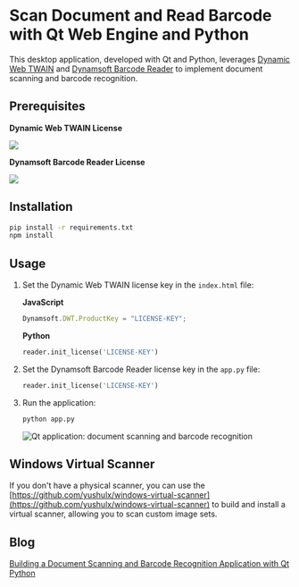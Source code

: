 # Scan Document and Read Barcode with Qt Web Engine and Python
This desktop application, developed with Qt and Python, leverages [Dynamic Web TWAIN](https://www.dynamsoft.com/web-twain/docs/info/api/?ver=latest) and [Dynamsoft Barcode Reader](https://www.dynamsoft.com/barcode-reader/docs/server/programming/python/user-guide.html) to implement document scanning and barcode recognition.

## Prerequisites

**Dynamic Web TWAIN License**

[![](https://img.shields.io/badge/Get-30--day%20FREE%20Trial%20License-blue)](https://www.dynamsoft.com/customer/license/trialLicense/?product=dwt)

**Dynamsoft Barcode Reader License**

[![](https://img.shields.io/badge/Get-30--day%20FREE%20Trial%20License-blue)](https://www.dynamsoft.com/customer/license/trialLicense/?product=dbr)

## Installation

```bash
pip install -r requirements.txt
npm install
```

## Usage
1. Set the Dynamic Web TWAIN license key in the `index.html` file:
    
    **JavaScript**

    ```js
    Dynamsoft.DWT.ProductKey = "LICENSE-KEY";
    ```
    
    **Python**

    ```python
    reader.init_license('LICENSE-KEY')
    ```
    
    
2. Set the Dynamsoft Barcode Reader license key in the `app.py` file:

    ```python
    reader.init_license('LICENSE-KEY')
    ```

3. Run the application:    

    ```bash
    python app.py
    ```  
    
    ![Qt application: document scanning and barcode recognition](https://www.dynamsoft.com/blog/wp-content/uploads/2021/11/qt-scan-document-read-barcode.jpg)

## Windows Virtual Scanner
If you don't have a physical scanner, you can use the [https://github.com/yushulx/windows-virtual-scanner](https://github.com/yushulx/windows-virtual-scanner) to build and install a virtual scanner, allowing you to scan custom image sets.

## Blog
[Building a Document Scanning and Barcode Recognition Application with Qt Python](https://www.dynamsoft.com/codepool/qt-document-scanning-barcode-recognition.html)
